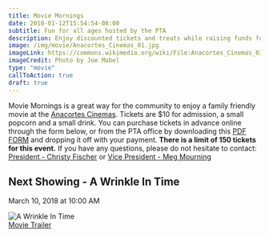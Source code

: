 ```yaml
---
title: Movie Mornings
date: 2018-01-12T15:54:54-08:00
subtitle: Fun for all ages hosted by the PTA
description: Enjoy discounted tickets and treats while raising funds for the Island View PTA.
image: /img/movie/Anacortes_Cinemas_01.jpg
imageLink: https://commons.wikimedia.org/wiki/File:Anacortes_Cinemas_01.jpg
imageCredit: Photo by Joe Mabel
type: "movie"
callToAction: true
draft: true
---
```

Movie Mornings is a great way for the community to enjoy a family friendly movie at the [Anacortes Cinemas](http://farawayentertainment.com/location/anacortes-cinemas/). Tickets are $10 for admission, a small popcorn and a small drink. You can purchase tickets in advance online through the form below, or from the PTA office by downloading this [PDF FORM](https://contattafiles.s3-us-west-1.amazonaws.com/tnt29108/DLb6YSDPrPpnacc/WIT-Flyer-Full%20page.pdf) and dropping it off with your payment. **There is a limit of 150 tickets for this event.** If you have any questions, please do not hesitate to contact: [President - Christy Fischer](mailto:president@islandviewpta.org) or [Vice President - Meg Mourning](mailto:vicepresident@islandviewpta.org)

## Next Showing - A Wrinkle In Time
March 10, 2018 at 10:00 AM

![A Wrinkle In Time](/images/a-wrinkle-in-time-poster-slice-600x200.jpg)  
[Movie Trailer](https://www.youtube.com/watch?v=UhZ56rcWwRQ)